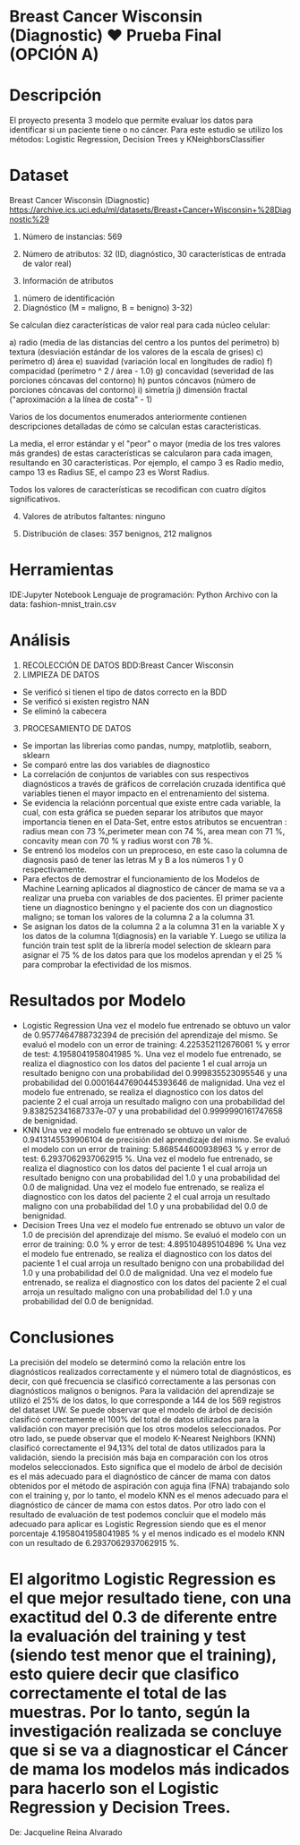 # Breast Cancer Wisconsin (Diagnostic) ♥ Prueba Final (OPCIÓN A)


# Descripción
El proyecto presenta 3 modelo que permite evaluar los datos para identificar si un paciente tiene o no cáncer. Para este estudio se utilizo los métodos: Logistic Regression, Decision Trees y KNeighborsClassifier

# Dataset
Breast Cancer Wisconsin (Diagnostic)
https://archive.ics.uci.edu/ml/datasets/Breast+Cancer+Wisconsin+%28Diagnostic%29

1. Número de instancias: 569

2. Número de atributos: 32 (ID, diagnóstico, 30 características de entrada de valor real)

3. Información de atributos

1) número de identificación
2) Diagnóstico (M = maligno, B = benigno)
3-32)

Se calculan diez características de valor real para cada núcleo celular:

a) radio (media de las distancias del centro a los puntos del perímetro)
b) textura (desviación estándar de los valores de la escala de grises)
c) perímetro
d) área
e) suavidad (variación local en longitudes de radio)
f) compacidad (perímetro ^ 2 / área - 1.0)
g) concavidad (severidad de las porciones cóncavas del contorno)
h) puntos cóncavos (número de porciones cóncavas del contorno)
i) simetría
j) dimensión fractal ("aproximación a la línea de costa" - 1)

Varios de los documentos enumerados anteriormente contienen descripciones detalladas de
cómo se calculan estas características.

La media, el error estándar y el "peor" o mayor (media de los tres
valores más grandes) de estas características se calcularon para cada imagen,
resultando en 30 características. Por ejemplo, el campo 3 es Radio medio, campo
13 es Radius SE, el campo 23 es Worst Radius.

Todos los valores de características se recodifican con cuatro dígitos significativos.

4. Valores de atributos faltantes: ninguno

5. Distribución de clases: 357 benignos, 212 malignos

# Herramientas
IDE:Jupyter Notebook
Lenguaje de programación: Python
Archivo con la data: fashion-mnist_train.csv

# Análisis
1. RECOLECCIÓN DE DATOS
BDD:Breast Cancer Wisconsin
2. LIMPIEZA DE DATOS
- Se verificó si tienen el tipo de datos correcto en la BDD
- Se verificó si existen registro NAN
- Se eliminó la cabecera
3. PROCESAMIENTO DE DATOS
- Se importan las librerias como pandas, numpy, matplotlib, seaborn, sklearn
- Se comparó entre las dos variables de diagnostico
- La correlación de conjuntos de variables con sus respectivos diagnósticos a través de gráficos de correlación cruzada identifica qué variables tienen el mayor impacto en el entrenamiento del sistema.
- Se evidencia la relaciónn porcentual que existe entre cada variable, la cual, con esta gráfica se pueden separar los atributos que mayor importancia tienen en el Data-Set, entre estos atributos se encuentran : radius mean con 73 %,perimeter mean con 74 %, area mean con 71 %, concavity mean con 70 % y radius worst con 78 %. 
- Se entrenó los modelos con un preproceso, en este caso la columna de diagnosis pasó de tener las letras M y B a los números 1 y 0 respectivamente. 
- Para efectos de demostrar el funcionamiento de los Modelos de Machine Learning aplicados al diagnostico de cáncer de mama se va a realizar una prueba con variables de dos pacientes. El primer paciente tiene un diagnostico beningno y el paciente dos con un diagnostico maligno; se toman los valores de la columna 2 a la columna 31.
- Se asignan los datos de la columna 2 a la columna 31 en la variable X y los datos de la columna 1(diagnosis) en la variable Y. Luego se utiliza la función train test split de la librería model selection de sklearn para asignar el 75 % de los datos para que los modelos aprendan y el 25 % para comprobar la efectividad de los mismos.
# Resultados por Modelo
- Logistic Regression
Una vez el modelo fue entrenado se obtuvo un valor de 0.9577464788732394 de precisión del aprendizaje del mismo.
Se evaluó el modelo con un error de training: 4.225352112676061 % y error de test: 4.1958041958041985 %.
Una vez el modelo fue entrenado, se realiza el diagnostico con los datos del paciente 1 el cual arroja un resultado benigno con una probabilidad del 0.999835523095546 y una probabilidad del 0.00016447690445393646 de malignidad.
Una vez el modelo fue entrenado, se realiza el diagnostico con los datos del paciente 2 el cual arroja un resultado maligno con una probabilidad del 9.838252341687337e-07 y una probabilidad del 0.9999990161747658 de benignidad.
- KNN
Una vez el modelo fue entrenado se obtuvo un valor de 0.9413145539906104 de precisión del aprendizaje del mismo.
Se evaluó el modelo con un error de training: 5.868544600938963 % y error de test: 6.2937062937062915 %.
Una vez el modelo fue entrenado, se realiza el diagnostico con los datos del paciente 1 el cual arroja un resultado benigno con una probabilidad del 1.0 y una probabilidad del 0.0 de malignidad.
Una vez el modelo fue entrenado, se realiza el diagnostico con los datos del paciente 2 el cual arroja un resultado maligno con una probabilidad del 1.0 y una probabilidad del 0.0 de benignidad.
- Decision Trees
Una vez el modelo fue entrenado se obtuvo un valor de 1.0 de precisión del aprendizaje del mismo.
Se evaluó el modelo con un error de training: 0.0 % y error de test: 4.895104895104896 %
Una vez el modelo fue entrenado, se realiza el diagnostico con los datos del paciente 1 el cual arroja un resultado benigno con una probabilidad del 1.0 y una probabilidad del 0.0 de malignidad.
Una vez el modelo fue entrenado, se realiza el diagnostico con los datos del paciente 2 el cual arroja un resultado maligno con una probabilidad del 1.0 y una probabilidad del 0.0 de benignidad.
# Conclusiones
La precisión del modelo se determinó como la relación entre los diagnósticos realizados correctamente y el número total de diagnósticos, es decir, con qué frecuencia se clasificó correctamente a las personas con diagnósticos malignos o benignos. Para la validación del aprendizaje se utilizó el 25% de los datos, lo que corresponde a 144 de los 569 registros del dataset UW. 
Se puede observar que el modelo de árbol de decisión clasificó correctamente el 100% del total de datos utilizados para la validación con mayor precisión que los otros modelos seleccionados. Por otro lado, se puede observar que el modelo K-Nearest Neighbors (KNN) clasificó correctamente el 94,13% del total de datos utilizados para la validación, siendo la precisión más baja en comparación con los otros modelos seleccionados. Esto significa que el modelo de árbol de decisión es el más adecuado para el diagnóstico de cáncer de mama con datos obtenidos por el método de aspiración con aguja fina (FNA) trabajando solo con el training  y, por lo tanto, el modelo KNN es el menos adecuado para el diagnóstico de cáncer de mama con estos datos.
Por otro lado con el resultado de evaluación de test podemos concluir que el modelo más adecuado para aplicar es Logistic Regression siendo que es el menor porcentaje  4.1958041958041985 % y el menos indicado es el modelo KNN con un resultado de 6.2937062937062915 %.

# El algoritmo Logistic Regression es el que mejor resultado tiene, con una exactitud del 0.3 de diferente entre la evaluación del training y test (siendo test menor que el training), esto quiere decir que clasifico correctamente el total de las muestras. Por lo tanto, según la investigación realizada se concluye que si se va a diagnosticar el Cáncer de mama los modelos más indicados para hacerlo son el Logistic Regression  y Decision Trees.

De:
Jacqueline Reina Alvarado
